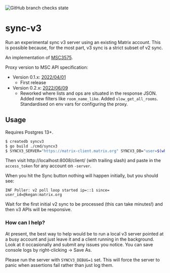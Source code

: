 ![GitHub branch checks state](https://img.shields.io/github/checks-status/matrix-org/sliding-sync/main)

# sync-v3

Run an experimental sync v3 server using an existing Matrix account. This is possible because, for the most part,
v3 sync is a strict subset of v2 sync.

An implementation of [MSC3575](https://github.com/matrix-org/matrix-doc/blob/kegan/sync-v3/proposals/3575-sync.md).

Proxy version to MSC API specification:

-   Version 0.1.x: [2022/04/01](https://github.com/matrix-org/matrix-spec-proposals/blob/615e8f5a7bfe4da813bc2db661ed0bd00bccac20/proposals/3575-sync.md)
    -   First release
-   Version 0.2.x: [2022/06/09](https://github.com/matrix-org/matrix-spec-proposals/blob/3b2b3d547b41e4aeebbde2ad6e89606dd684a86c/proposals/3575-sync.md)
    -   Reworked where lists and ops are situated in the response JSON. Added new filters like `room_name_like`. Added `slow_get_all_rooms`. Standardised on env vars for configuring the proxy.

## Usage

Requires Postgres 13+.

```bash
$ createdb syncv3
$ go build ./cmd/syncv3
$ SYNCV3_SERVER="https://matrix-client.matrix.org" SYNCV3_DB="user=$(whoami) dbname=syncv3 sslmode=disable" SYNCV3_BINDADDR=0.0.0.0:8008 ./syncv3
```

Then visit http://localhost:8008/client/ (with trailing slash) and paste in the `access_token` for any account on `-server`.

When you hit the Sync button nothing will happen initially, but you should see:

```
INF Poller: v2 poll loop started ip=::1 since= user_id=@kegan:matrix.org
```

Wait for the first initial v2 sync to be processed (this can take minutes!) and then v3 APIs will be responsive.

### How can I help?

At present, the best way to help would be to run a local v3 server pointed at a busy account and just leave it and a client running in the background. Look at it occasionally and submit any issues you notice. You can save console logs by right-clicking -> Save As.

Please run the server with `SYNCV3_DEBUG=1` set. This will force the server to panic when assertions fail rather than just log them.
